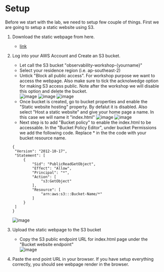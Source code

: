 # Setup

Before we start with the lab, we need to setup few couple of things. First we are going to setup a static website using S3.
1. Download the static webpage from here.
   - [link](https://github.com/hseera/aws-observability-workshop/blob/main/common/static-heartbeat-canary/index.html)
2. Log into your AWS Account and Create an S3 bucket. 
   - Let call the S3 bucket "observability-workshop-{yourname}"
   - Select your residence region (i.e. ap-southeast-2)
   - Untick "Block all public access". For workshop purpose we want to access the webpage. Also make sure to tick the acknolwedge option for making S3 access public.  Note after the workshop we will disable this option and delete the bucket.  
   ![image](https://user-images.githubusercontent.com/59352356/211769377-bb725844-487b-4f7d-84ba-7ea660425822.png)
![image](https://user-images.githubusercontent.com/59352356/211769499-b78b80fa-dbd8-4e33-bbba-7dbe1745c20c.png)
![image](https://user-images.githubusercontent.com/59352356/211769811-01e15772-d27e-4984-a321-77b70d386fe5.png)
   - Once bucket is created, go to bucket properties and enable the "Static website hosting" property. By defalut it is disabled. Also select "Host a static website" and give your home page a name. In this case we will name it "index.html"
   ![image](https://user-images.githubusercontent.com/59352356/211771765-24f9dabb-d0ca-492a-bc08-44ae823039fd.png)
![image](https://user-images.githubusercontent.com/59352356/211771960-5ecf352b-6143-49c7-b48a-40718d1b35ff.png)
   - Next step is to add "Bucket policy" to enable the index.html to be accessable. In the "Bucket Policy Editor", under bucket Permissions we add the following code. Replace * in the the code with your bucket resource name.
   ```
   {
    "Version": "2012-10-17",
    "Statement": [
        {
            "Sid": "PublicReadGetObject",
            "Effect": "Allow",
            "Principal": "*",
            "Action": [
                "s3:GetObject"
            ],
            "Resource": [
                "arn:aws:s3:::Bucket-Name/*"
            ]
        }
    ]
   }
   ```
   ![image](https://user-images.githubusercontent.com/59352356/211775465-b72dc80d-0093-4c28-ac18-c4dfc32e30cc.png)


3. Upload the static webpage to the S3 bucket
   - Copy the S3 public endpoint URL for index.html page under the "Bucket website endpoint"   
   ![image](https://user-images.githubusercontent.com/59352356/211775819-402f5873-3d7b-4ee5-8de9-14568cd9ae28.png)

4. Paste the end point URL in your browser. If you have setup everything correctly, you should see webpage render in the browser.
